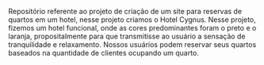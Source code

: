Repositório referente ao projeto de criação de um site para reservas de quartos em um hotel, nesse projeto criamos o Hotel Cygnus.
Nesse projeto, fizemos um hotel funcional, onde as cores predominantes foram o preto e o laranja, propositalmente para que transmitisse ao usuário a sensação de tranquilidade e relaxamento.
Nossos usuários podem reservar seus quartos baseados na quantidade de clientes ocupando um quarto.
